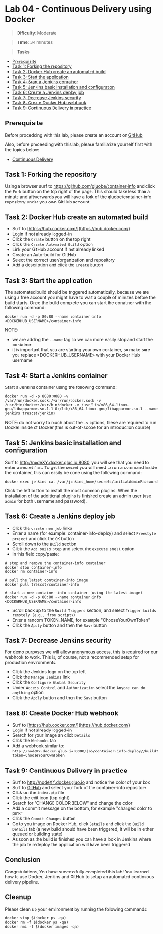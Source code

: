 # Lab 04 - Continuous Delivery using Docker

> **Dificulty**: Moderate

> **Time**: 34 minutes

> **Tasks**
- [Prerequisite](#Prerequisite)
- [Task 1: Forking the repository](#task-1-forking-the-repository)
- [Task 2: Docker Hub create an automated build](#task-2-docker-hub-create-an-automated-build)
- [Task 3: Start the application](#task-3-start-the-application)
- [Task 4: Start a Jenkins container](#task-4-start-a-jenkins-container)
- [Task 5: Jenkins basic installation and configuration](#task-5-jenkins-basic-installation-and-configuration)
- [Task 6: Create a Jenkins deploy job](#task-6-create-a-jenkins-deploy-job)
- [Task 7: Decrease Jenkins security](#task-7-decrease-jenkins-security)
- [Task 8: Create Docker Hub webhook](#task-8-create-docker-hub-webhook)
- [Task 9: Continuous Delivery in practice](#task-9-continuous-delivery-in-practice)

## Prerequisite

Before procedding with this lab, please create an account on [GitHub](https://github.com/join)

Also, before proceeding with this lab, please familiarize yourself first with the topics below:

* [Continuous Delivery](https://en.wikipedia.org/wiki/Continuous_delivery)

## Task 1: Forking the repository 

Using a browser surf to https://github.com/gluobe/container-info and click the `Fork` button on the top right of the page.  This should take less than a minute and aftwerwards you will have a fork of the gluobe/container-info repository under you own GitHub account.

## Task 2: Docker Hub create an automated build

* Surf to [https://hub.docker.com/](https://hub.docker.com/)
* Login if not already logged-in
* Click the `Create` button on the top right
* Click the `Create Automated Build` option
* Link your GitHub account if not already linked
* Create an Auto-build for GitHub
* Select the correct user/organization and repository
* Add a description and click the `Create` button

## Task 3: Start the application

The automated build should be triggered automatically, because we are using a free account you might have to wait a couple of minutes before the build starts.  Once the build complete you can start the conatiner with the following command:

```
docker run -d -p 80:80 --name container-info <DOCKERHUB_USERNAME>/container-info
```

NOTE:
- we are adding the `--name` tag so we can more easily stop and start the container
- it is important that you are starting your own container, so make sure you replace <DOCKERHUB_USERNAME> with your Docker Hub username

## Task 4: Start a Jenkins container 

Start a Jenkins container using the following command:

```
docker run -d -p 8080:8080 -v /var/run/docker.sock:/var/run/docker.sock -v /usr/bin/docker:/usr/bin/docker -v /usr/lib/x86_64-linux-gnu/libapparmor.so.1.1.0:/lib/x86_64-linux-gnu/libapparmor.so.1 --name jenkins trescst/jenkins
```

NOTE: do not worry to much about the `-v` options, these are required to run Docker inside of Docker (this is out-of-scope for an introduction course)

## Task 5: Jenkins basic installation and configuration 

Surf to http://nodeXY.docker.gluo.io:8080, you will see that you need to enter a secret first.  To get the secret you will need to run a command inside the container, this can easily be done using the following command:

```
docker exec jenkins cat /var/jenkins_home/secrets/initialAdminPassword
```

Click the left button to install the most common plugins.  When the installation of the additional plugins is finished create an admin user (use `admin` for both username and password).

## Task 6: Create a Jenkins deploy job 

* Click the `create new job` links
* Enter a name (for example: container-info-deploy) and select `Freestyle project` and click the `OK` button
* Scroll down to the `Build` section
* Click the `Add build step` and select the `execute shell` option
* In this field copy/paste:

```
# stop and remove the container-info container
docker stop container-info
docker rm container-info

# pull the latest container-info image
docker pull trescst/container-info

# start a new container-info container (using the latest image)
docker run -d -p 80:80 --name container-info <DOCKERHUB_USERNAME>/container-info
```
* Scroll back up to the `Build Triggers` section, and select `Trigger builds remotely (e.g., from scripts)`
* Enter a random TOKEN_NAME, for example "ChooseYourOwnToken"
* Click the `Apply` button and then the `Save` button

## Task 7: Decrease Jenkins security

For demo purposes we will allow anonymous access, this is required for our webhook to work.  This is, of course, not a recommended setup for production environments.

* Click the Jenkins logo on the top left
* Click the `Manage Jenkins` link
* Click the `Configure Global Security`
* Under `Access Control` and `Authorization` select the `Anyone can do anything` option
* Click the `Apply` button and then the `Save` button

## Task 8: Create Docker Hub webhook 

* Surf to [https://hub.docker.com/](https://hub.docker.com/)
* Login if not already logged-in
* Search for your image an click `Details` 
* Click the `Webhooks` tab
* Add a webhook similar to: `http://nodeXY.docker.gluo.io:8080/job/container-info-deploy//build?token=ChooseYourOwnToken`

## Task 9: Continuous Delivery in practice

* Surf to http://nodeXY.docker.gluo.io and notice the color of your box
* Surf to [GitHub](https://github.com) and select your fork of the container-info repository
* Click on the `index.php` file
* Click the edit icon (top right)
* Search for "CHANGE COLOR BELOW" and change the color
* Add a commit message on the bottom, for example "changed color to pink"
* Click the `Commit Changes` button
* Go to you image on Docker Hub, click `Details` and click the `Build Details` tab (a new build should have been triggered, it will be in either queued or building state)
* As soon as the build is finished you can have a look in Jenkins where the job te redeploy the application will have been triggered

## Conclusion

Congratulations, You have successfully completed this lab! You learned how to use Docker, Jenkins and GitHub to setup an automated continuous delivery pipeline.


## Cleanup

Please clean up your environment by running the following commands:

```
docker stop $(docker ps -qa)
docker rm -f $(docker ps -qa)
docker rmi -f $(docker images -qa)
```
